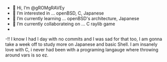 - 👋 Hi, I’m @gROMgRAVEy
- 👀 I’m interested in ... openBSD, C, Japanese
- 🌱 I’m currently learning ... openBSD's architecture, Japanese
- 💞️ I’m currently collaborateing on ... C raylib game
-
-!! I know I had I day with no commits and I was sad for that too, I am gonna take a week off to study more on Japanese and basic Shell.
I am insanely love with C, i never had been with a programing langauge where throwing around vars is so ez.

<!---
gROMgRAVEy/gROMgRAVEy is a ✨ special ✨ repository because its `README.md` (this file) appears on your GitHub profile.
You can click the Preview link to take a look at your changes.
--->
